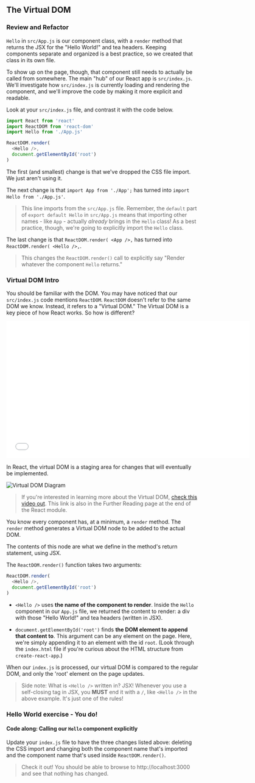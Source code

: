 ## The Virtual DOM

### Review and Refactor

`Hello` in `src/App.js`  is our component class, with a `render` method that returns the JSX for the "Hello World!" and tea headers. Keeping components separate and organized is a best practice, so we created that class in its own file.

To show up on the page, though, that component still needs to actually be called from somewhere.  The main "hub" of our React app is `src/index.js`.  We'll investigate how `src/index.js` is currently loading and rendering the component, and we'll improve the code by making it more explicit and readable.

Look at your `src/index.js` file, and contrast it with the code below.


```js
import React from 'react'
import ReactDOM from 'react-dom'
import Hello from './App.js'

ReactDOM.render(
  <Hello />,
  document.getElementById('root')
)
```

The first (and smallest) change is that we've dropped the CSS file import. We just aren't using it.

The next change is that `import App from './App';` has turned into `import Hello from './App.js'`.

>  This line imports from the `src/App.js` file. Remember, the `default` part of `export default Hello` in `src/App.js` means that importing other names - like `App` - actually _already_ brings in the `Hello` class! As a best practice, though, we're going to explicitly import the `Hello` class.


The last change is that `ReactDOM.render(
  <App />,` has turned into `ReactDOM.render(
    <Hello />,`.

> This changes the `ReactDOM.render()` call to explicitly say "Render whatever the component `Hello` returns."

### Virtual DOM Intro

You should be familiar with the DOM.  You may have noticed that our `src/index.js` code mentions `ReactDOM`.  `ReactDOM` doesn't refer to the same DOM we know. Instead, it refers to a "Virtual DOM." The Virtual DOM is a key piece of how React works. So how is different?

<iframe src="//fast.wistia.net/embed/iframe/v5qyqsir0s?seo=false" title="Wistia video player" allowtransparency="true" frameborder="0" scrolling="no" class="wistia_embed" name="wistia_embed" allowfullscreen mozallowfullscreen webkitallowfullscreen oallowfullscreen msallowfullscreen width="640" height="360"></iframe>

In React, the virtual DOM is a staging area for changes that will eventually be implemented.

![Virtual DOM Diagram](https://docs.google.com/drawings/d/11ugBTwDkqn6p2n5Fkps1p3Elp8ZToIRzXzvM4LJMYaU/pub?w=543&h=229)

  > If you're interested in learning more about the Virtual DOM, [check this video out](https://www.youtube.com/watch?v=-DX3vJiqxm4). This link is also in the Further Reading page at the end of the React module.

You know every component has, at a minimum, a `render` method. The `render` method generates a Virtual DOM node to be added to the actual DOM.

The contents of this node are what we define in the method's return statement, using JSX.

The `ReactDOM.render()` function takes two arguments:

```js
ReactDOM.render(
  <Hello />,
  document.getElementById('root')
)
```

- `<Hello />` uses **the name of the component to render**. Inside the `Hello` component in our `App.js` file, we returned the content to render:  a div with those "Hello World!" and tea headers (written in JSX).

- `document.getElementById('root')` finds **the DOM element to append that content to**. This argument can be any element on the page. Here, we're simply appending it to an element with the id `root`.  (Look through the `index.html` file if you're curious about the HTML structure from `create-react-app`.)

When our `index.js` is processed, our virtual DOM is compared to the regular DOM, and only the 'root' element on the page updates.


> Side note: What is `<Hello />` written in? JSX! Whenever you use a self-closing tag in JSX, you **MUST** end it with a `/`, like `<Hello />` in the above example. It's just one of the rules!

### Hello World exercise - You do!
#### Code along: Calling our `Hello` component explicitly

Update your `index.js` file to have the three changes listed above: deleting the CSS import and changing both the component name that's imported and the component name that's used inside `ReactDOM.render()`.

> Check it out! You should be able to browse to http://localhost:3000 and see that nothing has changed.
